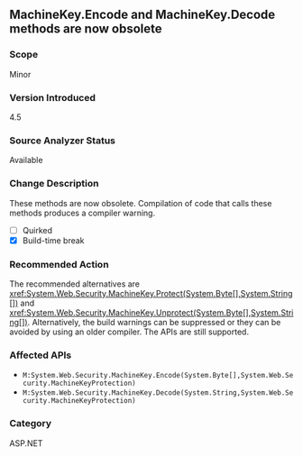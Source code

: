 ## MachineKey.Encode and MachineKey.Decode methods are now obsolete

### Scope
Minor

### Version Introduced
4.5

### Source Analyzer Status
Available

### Change Description

These methods are now obsolete. Compilation of code that calls these methods
produces a compiler warning.

- [ ] Quirked
- [x] Build-time break

### Recommended Action

The recommended alternatives are
<xref:System.Web.Security.MachineKey.Protect(System.Byte[],System.String[])>
and
<xref:System.Web.Security.MachineKey.Unprotect(System.Byte[],System.String[])>.
Alternatively, the build warnings can be suppressed or they can be avoided by
using an older compiler. The APIs are still supported.

### Affected APIs
* `M:System.Web.Security.MachineKey.Encode(System.Byte[],System.Web.Security.MachineKeyProtection)`
* `M:System.Web.Security.MachineKey.Decode(System.String,System.Web.Security.MachineKeyProtection)`

### Category
ASP.NET

<!-- breaking change id: 28 -->
